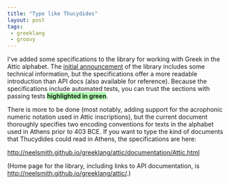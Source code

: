 ```yaml
---
title: "Type like Thucydides"
layout: post
tags:
 - greeklang
 - groovy
---
```



I've added some specifications to the library for working with Greek in the Attic alphabet.  The [initial announcement](http://neelsmith.github.io/2015/12/09/attic/) of the library includes some technical information, but the specifications offer a more readable introduction than API docs (also available for reference). Because the specifications include automated tests, you can trust the sections with passing tests <strong style="background-color: #afa !important;">highlighted in green</strong>.

There is more to be done (most notably, adding support for the acrophonic numeric notation used in Attic inscriptions), but the current document thoroughly specifies two encoding conventions for texts in the alphabet used in Athens prior to 403 BCE. If you want to type the kind of documents that Thucydides could read in Athens, the specifications are here:

<http://neelsmith.github.io/greeklang/attic/documentation/Attic.html>

(Home page for the library, including links to API documentation, is <http://neelsmith.github.io/greeklang/attic/>.)
